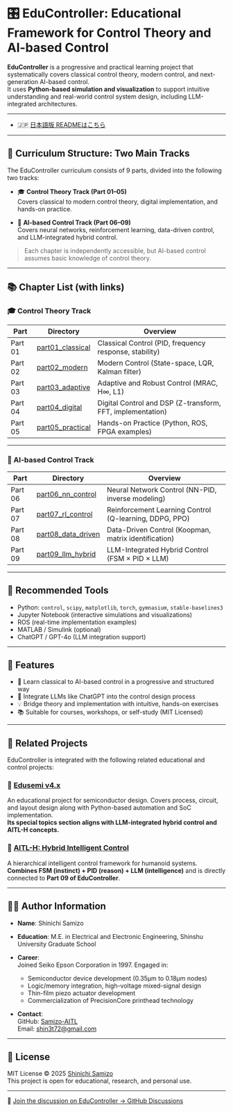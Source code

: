 # 🎛️ EduController: Educational Framework for Control Theory and AI-based Control

**EduController** is a progressive and practical learning project that systematically covers classical control theory, modern control, and next-generation AI-based control.  
It uses **Python-based simulation and visualization** to support intuitive understanding and real-world control system design, including LLM-integrated architectures.

---

- 🇯🇵 [日本語版 READMEはこちら](./README.md) 

---

## 🧭 Curriculum Structure: Two Main Tracks

The EduController curriculum consists of 9 parts, divided into the following two tracks:

- 🎓 **Control Theory Track (Part 01–05)**  
  Covers classical to modern control theory, digital implementation, and hands-on practice.

- 🤖 **AI-based Control Track (Part 06–09)**  
  Covers neural networks, reinforcement learning, data-driven control, and LLM-integrated hybrid control.

> Each chapter is independently accessible, but AI-based control assumes basic knowledge of control theory.

---

## 📚 Chapter List (with links)

### 🎓 Control Theory Track

| Part | Directory | Overview |
|------|-----------|----------|
| Part 01 | [part01_classical](./part01_classical/) | Classical Control (PID, frequency response, stability) |
| Part 02 | [part02_modern](./part02_modern/) | Modern Control (State-space, LQR, Kalman filter) |
| Part 03 | [part03_adaptive](./part03_adaptive/) | Adaptive and Robust Control (MRAC, H∞, L1) |
| Part 04 | [part04_digital](./part04_digital/) | Digital Control and DSP (Z-transform, FFT, implementation) |
| Part 05 | [part05_practical](./part05_practical/) | Hands-on Practice (Python, ROS, FPGA examples) |

---

### 🤖 AI-based Control Track

| Part | Directory | Overview |
|------|-----------|----------|
| Part 06 | [part06_nn_control](./part06_nn_control/) | Neural Network Control (NN-PID, inverse modeling) |
| Part 07 | [part07_rl_control](./part07_rl_control/) | Reinforcement Learning Control (Q-learning, DDPG, PPO) |
| Part 08 | [part08_data_driven](./part08_data_driven/) | Data-Driven Control (Koopman, matrix identification) |
| Part 09 | [part09_llm_hybrid](./part09_llm_hybrid/) | LLM-Integrated Hybrid Control (FSM × PID × LLM) |

---

## 🔧 Recommended Tools

- Python: `control`, `scipy`, `matplotlib`, `torch`, `gymnasium`, `stable-baselines3`
- Jupyter Notebook (interactive simulations and visualizations)
- ROS (real-time implementation examples)
- MATLAB / Simulink (optional)
- ChatGPT / GPT-4o (LLM integration support)

---

## 🚀 Features

- 🔁 Learn classical to AI-based control in a progressive and structured way
- 🧠 Integrate LLMs like ChatGPT into the control design process
- 💡 Bridge theory and implementation with intuitive, hands-on exercises
- 📚 Suitable for courses, workshops, or self-study (MIT Licensed)

---

## 🔗 Related Projects

EduController is integrated with the following related educational and control projects:

### 🧩 [Edusemi v4.x](https://github.com/Samizo-AITL/Edusemi-v4x)  
An educational project for semiconductor design. Covers process, circuit, and layout design along with Python-based automation and SoC implementation.  
**Its special topics section aligns with LLM-integrated hybrid control and AITL-H concepts.**

### 🤖 [AITL-H: Hybrid Intelligent Control](https://github.com/Samizo-AITL/AITL-H)  
A hierarchical intelligent control framework for humanoid systems.  
**Combines FSM (instinct) + PID (reason) + LLM (intelligence)** and is directly connected to **Part 09 of EduController**.

---

## 🧑‍🔬 Author Information

- **Name**: Shinichi Samizo  
- **Education**: M.E. in Electrical and Electronic Engineering, Shinshu University Graduate School  

- **Career**:  
  Joined Seiko Epson Corporation in 1997. Engaged in:  
  - Semiconductor device development (0.35μm to 0.18μm nodes)  
  - Logic/memory integration, high-voltage mixed-signal design  
  - Thin-film piezo actuator development  
  - Commercialization of PrecisionCore printhead technology  

- **Contact**:  
  GitHub: [Samizo-AITL](https://github.com/Samizo-AITL)  
  Email: [shin3t72@gmail.com](mailto:shin3t72@gmail.com)

---

## 🔖 License

MIT License © 2025 [Shinichi Samizo](https://github.com/Samizo-AITL)  
This project is open for educational, research, and personal use.

---

💬 [Join the discussion on EduController → GitHub Discussions](https://github.com/Samizo-AITL/EduController/discussions)
